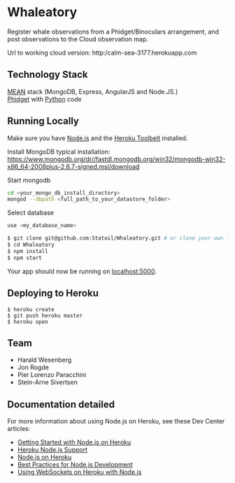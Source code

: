 # Whaleatory

Register whale observations from a Phidget/Binoculars arrangement, and post observations to the Cloud observation map.

Url to working cloud version: http:/calm-sea-3177.herokuapp.com

## Technology Stack

[MEAN](http://mean.io/) stack (MongoDB, Express, AngularJS and Node.JS.)</br>
[Phidget](http://www.phidgets.com/) with [Python](https://www.python.org/) code 

## Running Locally

Make sure you have [Node.js](http://nodejs.org/) and the [Heroku Toolbelt](https://toolbelt.heroku.com/) installed.

Install MongoDB typical installation: https://www.mongodb.org/dr//fastdl.mongodb.org/win32/mongodb-win32-x86_64-2008plus-2.6.7-signed.msi/download

Start mongodb 
```sh
cd <your_mongo_db_install_directory>
mongod --dbpath <full_path_to_your_datastore_folder>
```

Select database
```sh
use <my_database_name>
```

```sh
$ git clone git@github.com:Statoil/Whaleatory.git # or clone your own fork
$ cd Whaleatory
$ npm install
$ npm start
```

Your app should now be running on [localhost:5000](http://localhost:5000/).

## Deploying to Heroku

```
$ heroku create
$ git push heroku master
$ heroku open
```

## Team

* Harald Wesenberg
* Jon Rogde
* Pier Lorenzo Paracchini
* Stein-Arne Sivertsen

## Documentation detailed

For more information about using Node.js on Heroku, see these Dev Center articles:

- [Getting Started with Node.js on Heroku](https://devcenter.heroku.com/articles/getting-started-with-nodejs)
- [Heroku Node.js Support](https://devcenter.heroku.com/articles/nodejs-support)
- [Node.js on Heroku](https://devcenter.heroku.com/categories/nodejs)
- [Best Practices for Node.js Development](https://devcenter.heroku.com/articles/node-best-practices)
- [Using WebSockets on Heroku with Node.js](https://devcenter.heroku.com/articles/node-websockets)
